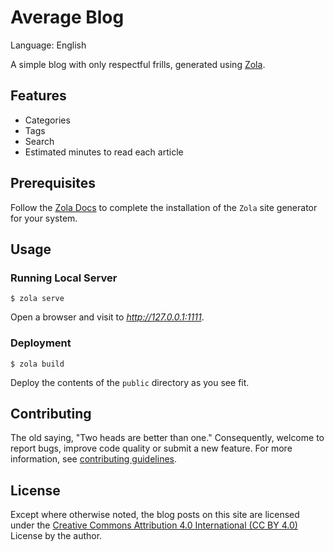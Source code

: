 # Average Blog

Language: English

A simple blog with only respectful frills, generated using [Zola](https://getzola.org).

## Features

- Categories
- Tags
- Search
- Estimated minutes to read each article

## Prerequisites

Follow the [Zola Docs](https://www.getzola.org/documentation/getting-started/installation/) to complete the installation of the `Zola` site generator for your system.

## Usage

### Running Local Server

```console
$ zola serve
```

Open a browser and visit to _<http://127.0.0.1:1111>_.

### Deployment

```console
$ zola build
```

Deploy the contents of the `public` directory as you see fit.

## Contributing

The old saying, "Two heads are better than one." Consequently, welcome to report bugs, improve code quality or submit a new feature. For more information, see [contributing guidelines](.github/CONTRIBUTING.md).

## License

Except where otherwise noted, the blog posts on this site are licensed under the [Creative Commons Attribution 4.0 International (CC BY 4.0)](https://creativecommons.org/licenses/by/4.0/) License by the author.
